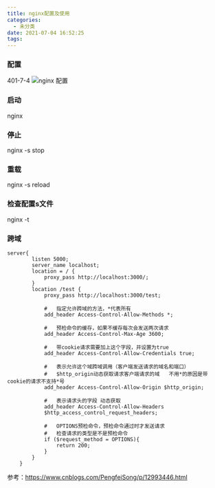 ```yaml
---
title: nginx配置及使用
categories:
  - 未分类
date: 2021-07-04 16:52:25
tags:
---
```

### 配置
401-7-4
![nginx 配置](https://img.mukewang.com/szimg/5fa518a400014c8019201080.jpg)

### 启动
nginx

### 停止
nginx -s stop

### 重载
nginx -s reload

### 检查配置s文件
nginx -t
### 跨域
```
server{
        listen 5000;
        server_name localhost;
        location = / {
            proxy_pass http://localhost:3000/;
        }
        location /test {
            proxy_pass http://localhost:3000/test;

            #   指定允许跨域的方法，*代表所有
            add_header Access-Control-Allow-Methods *;

            #   预检命令的缓存，如果不缓存每次会发送两次请求
            add_header Access-Control-Max-Age 3600;

            #   带cookie请求需要加上这个字段，并设置为true
            add_header Access-Control-Allow-Credentials true;

            #   表示允许这个域跨域调用（客户端发送请求的域名和端口） 
            #   $http_origin动态获取请求客户端请求的域   不用*的原因是带cookie的请求不支持*号
            add_header Access-Control-Allow-Origin $http_origin;

            #   表示请求头的字段 动态获取
            add_header Access-Control-Allow-Headers 
            $http_access_control_request_headers;

            #   OPTIONS预检命令，预检命令通过时才发送请求
            #   检查请求的类型是不是预检命令
            if ($request_method = OPTIONS){
                return 200;
            }
        }
    }
```
参考：https://www.cnblogs.com/PengfeiSong/p/12993446.html